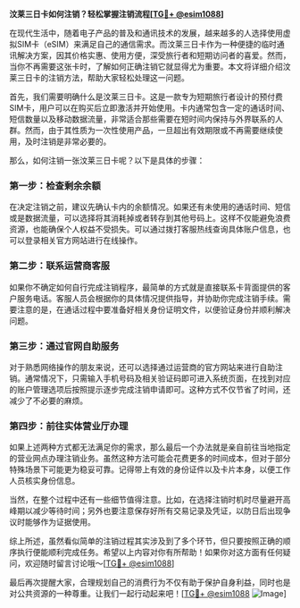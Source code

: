 **汶莱三日卡如何注销？轻松掌握注销流程[[TG💪+ @esim1088](https://t.me/s/esim1088)]**

在现代生活中，随着电子产品的普及和通讯技术的发展，越来越多的人选择使用虚拟SIM卡（eSIM）来满足自己的通信需求。而汶莱三日卡作为一种便捷的临时通讯解决方案，因其价格实惠、使用方便，深受旅行者和短期访问者的喜爱。然而，当你不再需要这张卡时，了解如何正确注销它就显得尤为重要。本文将详细介绍汶莱三日卡的注销方法，帮助大家轻松处理这一问题。

首先，我们需要明确什么是汶莱三日卡。这是一款专为短期旅行者设计的预付费SIM卡，用户可以在购买后立即激活并开始使用。卡内通常包含一定的通话时间、短信数量以及移动数据流量，非常适合那些需要在短时间内保持与外界联系的人群。然而，由于其性质为一次性使用产品，一旦超出有效期限或不再需要继续使用，及时注销是非常必要的。

那么，如何注销一张汶莱三日卡呢？以下是具体的步骤：

### 第一步：检查剩余余额

在决定注销之前，建议先确认卡内的余额情况。如果还有未使用的通话时间、短信或是数据流量，可以选择将其消耗掉或者转存到其他号码上。这样不仅能避免浪费资源，也能确保个人权益不受损失。可以通过拨打客服热线查询具体账户信息，也可以登录相关官方网站进行在线操作。

### 第二步：联系运营商客服

如果你不确定如何自行完成注销程序，最简单的方式就是直接联系卡背面提供的客户服务电话。客服人员会根据你的具体情况提供指导，并协助你完成注销手续。需要注意的是，在通话过程中要准备好相关身份证明文件，以便验证身份并顺利解决问题。

### 第三步：通过官网自助服务

对于熟悉网络操作的朋友来说，还可以选择通过运营商的官方网站来进行自助注销。通常情况下，只需输入手机号码及相关验证码即可进入系统页面，在找到对应的账户管理选项后按照提示逐步完成注销申请即可。这种方式不仅节省了时间，还减少了不必要的麻烦。

### 第四步：前往实体营业厅办理

如果上述两种方式都无法满足你的需求，那么最后一个办法就是亲自前往当地指定的营业网点办理注销业务。虽然这种方法可能会花费更多的时间成本，但对于部分特殊场景下可能更为稳妥可靠。记得带上有效的身份证件以及卡片本身，以便工作人员核实身份信息。

当然，在整个过程中还有一些细节值得注意。比如，在选择注销时机时尽量避开高峰期以减少等待时间；另外也要注意保存好所有交易记录及凭证，以防日后出现争议时能够作为证据使用。

综上所述，虽然看似简单的注销过程其实涉及到了多个环节，但只要按照正确的顺序执行便能顺利完成任务。希望以上内容对你有所帮助！如果你对这方面有任何疑问，欢迎随时留言讨论哦～[[TG💪+ @esim1088](https://t.me/s/esim1088)]

最后再次提醒大家，合理规划自己的消费行为不仅有助于保护自身利益，同时也是对公共资源的一种尊重。让我们一起行动起来吧！[[TG💪+ @esim1088](https://t.me/s/esim1088) ![Image](https://i.postimg.cc/4NQfJmqS/Snipaste-2025-05-13-00-14-12.png)]
